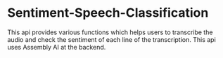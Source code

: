 # Sentiment-Speech-Classification
This api provides various functions which helps users to transcribe the audio and check the sentiment of each line of the transcription. This api uses Assembly AI at the backend.
